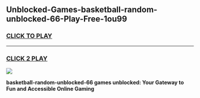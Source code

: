 
## Unblocked-Games-basketball-random-unblocked-66-Play-Free-1ou99
<h3>
<a href="https://premium76.site?title=basketball-random-unblocked-66&ref=18A1">CLICK TO PLAY</a></h3>
<hr>

<h3>
<a href="https://premium76.site?title=basketball-random-unblocked-66&ref=18A1">CLICK 2 PLAY</a>
  
</h3>

<a href="https://premium76.site?title=basketball-random-unblocked-66&ref=18A1"><img src="https://clearcache.store/games.png"></a>


**basketball-random-unblocked-66 games unblocked: Your Gateway to Fun and Accessible Online Gaming**
